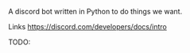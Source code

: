 A discord bot written in Python to do things we want.

Links
https://discord.com/developers/docs/intro

TODO:
